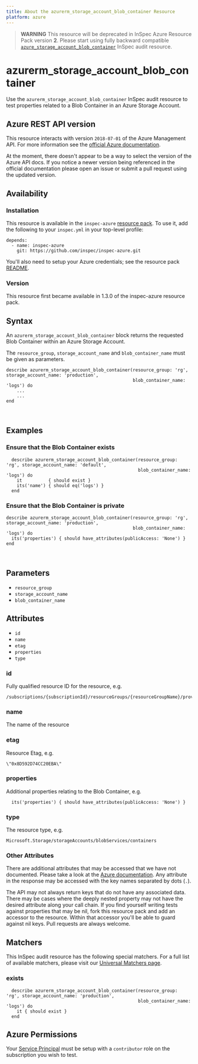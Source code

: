 ```yaml
---
title: About the azurerm_storage_account_blob_container Resource
platform: azure
---
```

> <b>WARNING</b>  This resource will be deprecated in InSpec Azure Resource Pack version **2**. Please start using fully backward compatible [`azure_storage_account_blob_container`](azure_storage_account_blob_container.md) InSpec audit resource.

# azurerm\_storage\_account\_blob\_container

Use the `azurerm_storage_account_blob_container` InSpec audit resource to test properties related to a
Blob Container in an Azure Storage Account.
<br />

## Azure REST API version

This resource interacts with version `2018-07-01` of the Azure
Management API. For more information see the [official Azure documentation](https://docs.microsoft.com/en-us/rest/api/storagerp/blobcontainers/blobcontainers_get).

At the moment, there doesn't appear to be a way to select the version of the
Azure API docs. If you notice a newer version being referenced in the official
documentation please open an issue or submit a pull request using the updated
version.

## Availability

### Installation

This resource is available in the `inspec-azure` [resource
pack](https://www.inspec.io/docs/reference/glossary/#resource-pack). To use it, add the
following to your `inspec.yml` in your top-level profile:

    depends:
      - name: inspec-azure
        git: https://github.com/inspec/inspec-azure.git

You'll also need to setup your Azure credentials; see the resource pack
[README](https://github.com/inspec/inspec-azure#inspec-for-azure).

### Version

This resource first became available in 1.3.0 of the inspec-azure resource pack.

## Syntax

An `azurerm_storage_account_blob_container` block returns the requested Blob Container within an Azure Storage Account.

The `resource_group`, `storage_account_name` and `blob_container_name` must be given as
    parameters.

    describe azurerm_storage_account_blob_container(resource_group: 'rg', storage_account_name: 'production',
                                                    blob_container_name: 'logs') do
        ...
        ...
    end

<br />

## Examples

### Ensure that the Blob Container exists

      describe azurerm_storage_account_blob_container(resource_group: 'rg', storage_account_name: 'default',
                                                      blob_container_name: 'logs') do
        it          { should exist }
        its('name') { should eq('logs') }
      end

### Ensure that the Blob Container is private

    describe azurerm_storage_account_blob_container(resource_group: 'rg', storage_account_name: 'production',
                                                    blob_container_name: 'logs') do
      its('properties') { should have_attributes(publicAccess: 'None') }
    end
<br />

## Parameters

  - `resource_group`
  - `storage_account_name`
  - `blob_container_name`

## Attributes

  - `id`
  - `name`
  - `etag`
  - `properties`
  - `type`

### id

Fully qualified resource ID for the resource, e.g.

    /subscriptions/{subscriptionId}/resourceGroups/{resourceGroupName}/providers/{resourceProviderNamespace}/{resourceType}/{resourceName}

### name

The name of the resource

### etag

Resource Etag, e.g.

    \"0x8D592D74CC20EBA\"

### properties

Additional properties relating to the Blob Container, e.g.

      its('properties') { should have_attributes(publicAccess: 'None') }

### type

The resource type, e.g.

    Microsoft.Storage/storageAccounts/blobServices/containers

### Other Attributes

There are additional attributes that may be accessed that we have not
documented. Please take a look at the [Azure documentation](#-Azure-REST-API-version).
Any attribute in the response may be accessed with the key names separated by
dots (`.`).

The API may not always return keys that do not have any associated data. There
may be cases where the deeply nested property may not have the desired
attribute along your call chain. If you find yourself writing tests against
properties that may be nil, fork this resource pack and add an accessor to the
resource. Within that accessor you'll be able to guard against nil keys. Pull
requests are always welcome.

## Matchers

This InSpec audit resource has the following special matchers. For a full list of
available matchers, please visit our [Universal Matchers
page](https://www.inspec.io/docs/reference/matchers/).

### exists

      describe azurerm_storage_account_blob_container(resource_group: 'rg', storage_account_name: 'production',
                                                      blob_container_name: 'logs') do
        it { should exist }
      end

## Azure Permissions

Your [Service
Principal](https://docs.microsoft.com/en-us/azure/azure-resource-manager/resource-group-create-service-principal-portal)
must be setup with a `contributor` role on the subscription you wish to test.

